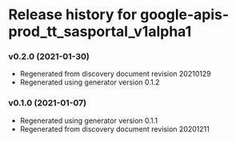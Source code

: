 # Release history for google-apis-prod_tt_sasportal_v1alpha1

### v0.2.0 (2021-01-30)

* Regenerated from discovery document revision 20210129
* Regenerated using generator version 0.1.2

### v0.1.0 (2021-01-07)

* Regenerated using generator version 0.1.1
* Regenerated from discovery document revision 20201211

